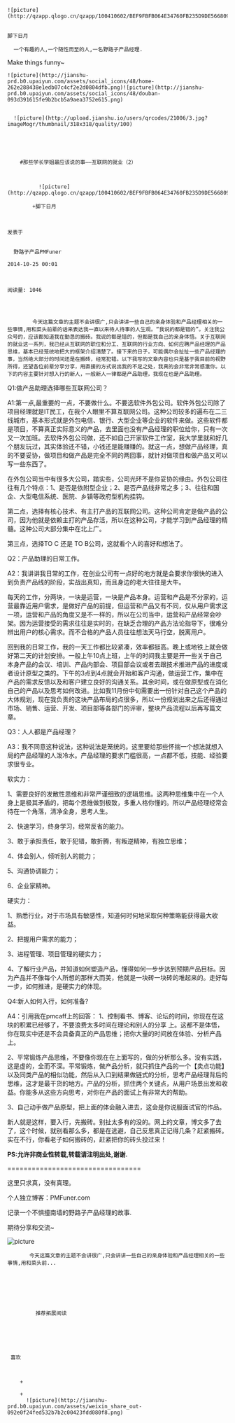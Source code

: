 
    
  
    ![picture](http://qzapp.qlogo.cn/qzapp/100410602/BEF9FBFB064E34760FB235D9DE566809/100)
    

    脚下日月
  
      一个有趣的人,一个随性而至的人,一名野路子产品经理.
Make things funny~

  
  
    ![picture](http://jianshu-prd.b0.upaiyun.com/assets/social_icons/48/home-262e288438e1edb07c4cf2e2d0804dfb.png)![picture](http://jianshu-prd.b0.upaiyun.com/assets/social_icons/48/douban-093d391615fe9b2bcb5a9aea3752e615.png)
  
    
      ![picture](http://upload.jianshu.io/users/qrcodes/21006/3.jpg?imageMogr/thumbnail/318x318/quality/100)
    


    
      
        #那些学长学姐最应该说的事——互联网的就业（2）
        
          
            
              ![picture](http://qzapp.qlogo.cn/qzapp/100410602/BEF9FBFB064E34760FB235D9DE566809/100)
            
            +脚下日月
        
        
    
    发表于 

    
      野路子产品PMFuner

    2014-10-25 00:01

    

    阅读量: 1046
  


        
            今天这篇文章的主题不会讲很广,只会讲讲一些自己的亲身体验和产品经理相关的一些事情,用和菜头前辈的话来表达我一直以来待人待事的人生观。“我说的都是错的”。关注我公众号的，应该都知道我在勤恳的搬砖。我说的都是错的，但都是我自己的亲身体悟。关于互联网的就业这一系列，我已经从互联网的职位和分工、互联网的行业方向、如何应聘产品经理的产品思维，基本已经笼统地把大的框架介绍清楚了。接下来的日子，可能偶尔会扯扯一些产品经理的事，当然绝大部分的时间还是在搬砖，经常犯错。以下我写的文章内容也只是基于我目前的视野所得，还望各位前辈分享分享，用直接的方式说出我的不足之处，我真的会非常非常感激你。以下的内容主要针对想入行的新人，一般新人一律都是产品助理，我现在也是产品助理。

  Q1:做产品助理选择哪些互联网公司？

  A1:第一点,最重要的一点，不要做什么。不要选软件外包公司。软件外包公司除了项目经理就是IT民工，在我个人眼里不算互联网公司。这种公司较多的遍布在二三线城市，基本形式就是外包电信、银行、大型企业等企业的软件来做。这些软件都是项目，不算真正实际意义的产品，去里面也没有产品经理的职位给你，只有一次又一次加班。去软件外包公司做，还不如自己开家软件工作室，我大学里就和好几个朋友玩过，其实体验还不错，小钱还是能赚赚的。就这一点，想做产品经理，真的不要妥协，做项目和做产品是完全不同的两回事，就针对做项目和做产品又可以写一些东西了。

  在外包公司当中有很多大公司，踏实些，公司光环不是你妥协的缘由。外包公司往往有几个特点：1、是否是依附型企业；2、是否产品线非常之多；3、往往和国企、大型电信系统、医院、乡镇等政府型机构挂钩。

  第二点，选择有核心技术、有主打产品的互联网公司。这种公司肯定是做产品的公司，因为他就是依赖主打的产品存活，所以在这种公司，才能学习到产品经理的精髓。这种公司大部分集中在北上广。

  第三点，选择TO C 还是 TO B公司，这就看个人的喜好和想法了。

  Q2：产品助理的日常工作。

  A2：我讲讲我日常的工作，在创业公司有一点好的地方就是会要求你很快的进入到负责产品线的阶段，实战出真知，而且身边的老大往往是大牛。

  每天的工作，分两块，一块是运营，一块是产品本身。运营和产品是不分家的，运营最靠近用户需求，是做好产品的前提，但运营和产品又有不同，仅从用户需求这一项，运营和产品的角度又是不一样的，所以在公司当中，运营和产品经常会吵架。因为运营接受的需求往往是实时的，在缺乏合理的产品方法论指导下，很难分辨出用户的核心需求。而不合格的产品人员往往想法天马行空，脱离用户。

  回到我的日常工作，我的一天工作都比较紧凑，效率都挺高。晚上或地铁上就会做好第二天的计划安排。一般上午10点上班，上午的时间我主要是开一些关于自己本身产品的会议、培训、产品内部会、项目部会议或者去跟技术推进产品的进度或者设计原型之类的。下午的3点到4点就会开始和客户沟通，做运营工作，集中在产品的需求反馈以及和客户建立良好的沟通关系。其余时间，或在做原型或在消化自己的产品以及思考如何改进。比如我11月份中旬需要出一份针对自己这个产品的大体规划，现在我负责的这块产品布局的点很多，所以一份规划出来之后还得通过市场、销售、运营、开发、项目部等各部门的评审，整块产品流程以后再写篇文章。

  Q3：人人都是产品经理？

  A3：我不同意这种说法，这种说法是笼统的。这里要给那些怀揣一个想法就想入局的产品经理的人泼冷水。产品经理的要求门槛很高，一点都不低，技能、经验要求很专业。

  软实力：

  1、需要良好的发散性思维和非常严谨细致的逻辑思维。这两种思维集中在一个人身上是极其矛盾的，把每个思维做到极致，多重人格你懂的。所以产品经理经常会待在一个角落，清净全身，思考人生。

  2、快速学习，终身学习，经常反省的能力。

  3、敢于承担责任，敢于犯错，敢折腾，有叛逆精神，有独立思维；

  4、体会别人，倾听别人的能力；

  5、沟通协调能力；

  6、企业家精神。

  硬实力：

  1、熟悉行业，对于市场具有敏感性，知道何时何地采取何种策略能获得最大收益。

  2、把握用户需求的能力；

  3、进程管理、项目管理的硬实力；

  4、了解行业产品，并知道如何塑造产品，懂得如何一步步达到预期产品目标。因为产品并不像每个人所想的那样大而美，他就是一块砖一块砖的堆起来的。走好每一步，如何推进，是硬实力的体现。

  Q4:新人如何入行，如何准备?

  A4：引用我在pmcaff上的回答：
1、控制看书、博客、论坛的时间，你现在在这块的积累已经够了，不要浪费太多时间在理论和别人的分享 上。这都不是体悟，你在现实中还是不会具备真正的产品思维；把你大量的时间放在体验、分析产品上。

  2、平常锻炼产品思维，不要像你现在在上面写的，做的分析那么多。没有实践，这是虚的，全而不深。平常锻炼，做产品分析，就只抓住产品的一个【卖点功能】以及同类产品的相似功能，然后从入口到结果做链式的分析，思考产品经理背后的思维，这才是最干货的地方。产品的分析，抓住两个关键点，从用户场景出发和收益。你能多从这些方向思考，对你在产品的面试上有非常大的帮助。

  3、自己动手做产品原型，把上面的体会融入进去，这会是你说服面试官的作品。

  新人就是这样，要入行，先搬砖。别扯太多有的没的。网上的文章，博文多了去了，这个时候，就别看那么多，都是在逃避，自己反思真正记得几条？赶紧搬砖。实在不行，你看老子如何搬砖的，赶紧把你的砖头投过来！

  <strong>PS:允许非商业性转载,转载请注明出处,谢谢.</strong>

  =================================

  这里只求真，没有真理。

  个人独立博客：PMFuner.com

  记录一个不惧撞南墙的野路子产品经理的故事.

  期待分享和交流~


![picture](http://i.imgur.com/C5NuCvH.jpg)



        
           今天这篇文章的主题不会讲很广,只会讲讲一些自己的亲身体验和产品经理相关的一些事情,用和菜头前...
      
    
    
      
      
      
          
             推荐拓展阅读
        
      
    
    
      
          
     喜欢

      
      
        +
                  
        +
          ![picture](http://jianshu-prd.b0.upaiyun.com/assets/weixin_share_out-092e0f24fed532b7b2c00423fdd080f8.png)
        
      
    
  


